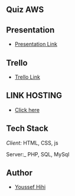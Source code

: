 ## Quiz AWS
## Presentation

- [Presentation Link](https://www.canva.com/design/DAF4MNMPxuI/hE8-_R5uYHNB5AnlbWp0tA/edit?utm_content=DAF4MNMPxuI&utm_campaign=designshare&utm_medium=link2&utm_source=sharebutton)

## Trello

- [Trello Link](https://trello.com/invite/b/opHunXmM/ATTIaa579e4939b019bbe4737487f1b264c3A46898E2/brief-9-quiz)
  
## LINK HOSTING
 - [Click here](https://quiz-aws1.000webhostapp.com/)

## Tech Stack

_Client:_ HTML, CSS, js

Server:_ PHP, SQL, MySql

## Author

- [Youssef Hihi](https://github.com/youssefhihi)
